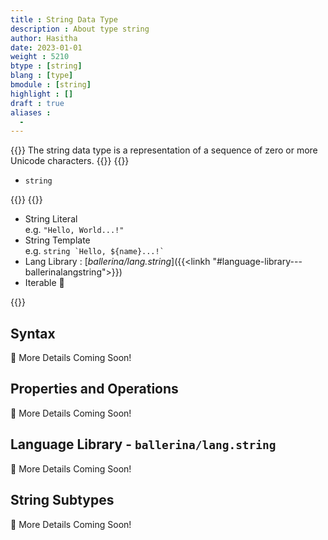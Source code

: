 ```yaml
---
title : String Data Type
description : About type string
author: Hasitha
date: 2023-01-01
weight : 5210
btype : [string]
blang : [type]
bmodule : [string]
highlight : []
draft : true
aliases :
  - 
---
```

{{<md class="summary">}}
The string data type is a representation of a sequence of zero or more Unicode characters.
{{</md>}}
{{<md class="syntax">}}

* `string`

{{</md>}}
{{<md class="tldr">}}

* String Literal<br> e.g. `"Hello, World...!"`
* String Template<br> e.g. `` string `Hello, ${name}...!` ``
* Lang Library : [*ballerina/lang.string*]({{<linkh "#language-library---ballerinalangstring">}})
* Iterable 🔁

{{</md>}}
<!--more-->

## Syntax

🚧 More Details Coming Soon!

## Properties and Operations

🚧 More Details Coming Soon!

## Language Library - `ballerina/lang.string`

🚧 More Details Coming Soon!

## String Subtypes

🚧 More Details Coming Soon!
